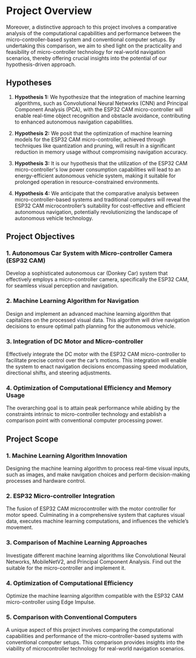 # Project Overview

Moreover, a distinctive approach to this project involves a comparative analysis of the computational capabilities and performance between the micro-controller-based system and conventional computer setups. By undertaking this comparison, we aim to shed light on the practicality and feasibility of micro-controller technology for real-world navigation scenarios, thereby offering crucial insights into the potential of our hypothesis-driven approach.

## Hypotheses

1. **Hypothesis 1:** We hypothesize that the integration of machine learning algorithms, such as Convolutional Neural Networks (CNN) and Principal Component Analysis (PCA), with the ESP32 CAM micro-controller will enable real-time object recognition and obstacle avoidance, contributing to enhanced autonomous navigation capabilities.

2. **Hypothesis 2:** We posit that the optimization of machine learning models for the ESP32 CAM micro-controller, achieved through techniques like quantization and pruning, will result in a significant reduction in memory usage without compromising navigation accuracy.

3. **Hypothesis 3:** It is our hypothesis that the utilization of the ESP32 CAM micro-controller's low power consumption capabilities will lead to an energy-efficient autonomous vehicle system, making it suitable for prolonged operation in resource-constrained environments.

4. **Hypothesis 4:** We anticipate that the comparative analysis between micro-controller-based systems and traditional computers will reveal the ESP32 CAM microcontroller’s suitability for cost-effective and efficient autonomous navigation, potentially revolutionizing the landscape of autonomous vehicle technology.

## Project Objectives

### 1. Autonomous Car System with Micro-controller Camera (ESP32 CAM)
Develop a sophisticated autonomous car (Donkey Car) system that effectively employs a micro-controller camera, specifically the ESP32 CAM, for seamless visual perception and navigation.

### 2. Machine Learning Algorithm for Navigation
Design and implement an advanced machine learning algorithm that capitalizes on the processed visual data. This algorithm will drive navigation decisions to ensure optimal path planning for the autonomous vehicle.

### 3. Integration of DC Motor and Micro-controller
Effectively integrate the DC motor with the ESP32 CAM micro-controller to facilitate precise control over the car’s motions. This integration will enable the system to enact navigation decisions encompassing speed modulation, directional shifts, and steering adjustments.

### 4. Optimization of Computational Efficiency and Memory Usage
The overarching goal is to attain peak performance while abiding by the constraints intrinsic to micro-controller technology and establish a comparison point with conventional computer processing power.

## Project Scope

### 1. Machine Learning Algorithm Innovation
Designing the machine learning algorithm to process real-time visual inputs, such as images, and make navigation choices and perform decision-making processes and hardware control.

### 2. ESP32 Micro-controller Integration
The fusion of ESP32 CAM microcontroller with the motor controller for motor speed. Culminating in a comprehensive system that captures visual data, executes machine learning computations, and influences the vehicle’s movement.

### 3. Comparison of Machine Learning Approaches
Investigate different machine learning algorithms like Convolutional Neural Networks, MobileNetV2, and Principal Component Analysis. Find out the suitable for the micro-controller and implement it.

### 4. Optimization of Computational Efficiency
Optimize the machine learning algorithm compatible with the ESP32 CAM micro-controller using Edge Impulse.

### 5. Comparison with Conventional Computers
A unique aspect of this project involves comparing the computational capabilities and performance of the micro-controller-based systems with conventional computer setups. This comparison provides insights into the viability of microcontroller technology for real-world navigation scenarios.


